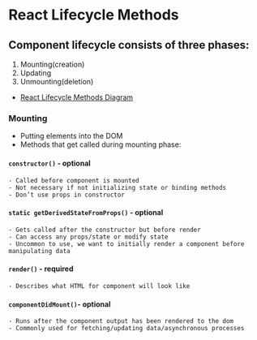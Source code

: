 # React Lifecycle Methods

## Component lifecycle consists of three phases:

1. Mounting(creation)
2. Updating
3. Unmounting(deletion)

- [React Lifecycle Methods Diagram](https://projects.wojtekmaj.pl/react-lifecycle-methods-diagram/)

### Mounting

- Putting elements into the DOM
- Methods that get called during mounting phase:

#### `constructor()` - optional

    - Called before component is mounted
    - Not necessary if not initializing state or binding methods
    - Don’t use props in constructor

#### `static getDerivedStateFromProps()` - optional

    - Gets called after the constructor but before render
    - Can access any props/state or modify state
    - Uncommon to use, we want to initially render a component before manipulating data

#### `render()` - required

    - Describes what HTML for component will look like

#### `componentDidMount()`-  optional

    - Runs after the component output has been rendered to the dom
    - Commonly used for fetching/updating data/asynchronous processes
